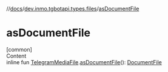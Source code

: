 //[docs](../../index.md)/[dev.inmo.tgbotapi.types.files](index.md)/[asDocumentFile](as-document-file.md)



# asDocumentFile  
[common]  
Content  
inline fun [TelegramMediaFile](../dev.inmo.tgbotapi.types.files.abstracts/-telegram-media-file/index.md).[asDocumentFile](as-document-file.md)(): [DocumentFile](-document-file/index.md)  



